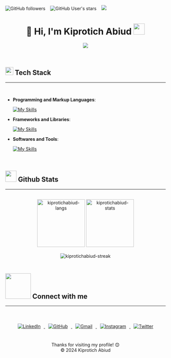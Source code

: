 <img alt="GitHub followers" src="https://img.shields.io/github/followers/kiprotichabiud?style=social"> &nbsp;&nbsp; 
<img alt="GitHub User's stars" src="https://img.shields.io/github/stars/kiprotichabiud?style=social"> &nbsp;&nbsp; 
<img src="https://visitor-badge.laobi.icu/badge?page_id=kiprotichabiud" />

<h1 align="center">👋 Hi, I'm Kiprotich Abiud <img src="https://media.giphy.com/media/TEnXkcsHrP4YedChhA/giphy.gif" width="35"></h1>

<p align="center">
<a href="https://github.com/kiprotichabiud">
    <img src="https://readme-typing-svg.herokuapp.com/?lines=Frontend%20Developer;Backend%20Developer;Full%20Stack%20Developer&font=Poppins&center=true&width=650&height=120&color=58a6ff&vCenter=true&size=45">
</a>

</p>

<br>

## <img src="https://media2.giphy.com/media/QssGEmpkyEOhBCb7e1/giphy.gif?cid=ecf05e47a0n3gi1bfqntqmob8g9aid1oyj2wr3ds3mg700bl&rid=giphy.gif" width="25"> <b>Tech Stack</b>

---

<br>

<p align="center">

- **Programming and Markup Languages**:

  [![My Skills](https://skillicons.dev/icons?i=js,html,css,python)](https://skillicons.dev)

- **Frameworks and Libraries**:

  [![My Skills](https://skillicons.dev/icons?i=react,postgres,flask)](https://skillicons.dev)

- **Softwares and Tools**:

  [![My Skills](https://skillicons.dev/icons?i=bash,discord,figma,git,github,postman,vscode)](https://skillicons.dev)

<br>
</p>

## <img src="https://media.giphy.com/media/iY8CRBdQXODJSCERIr/giphy.gif" width="35"> <b>Github Stats</b>

---

<br>

<div align="center">
  <img height="150em" src="https://github-readme-stats.vercel.app/api/top-langs/?username=kiprotichabiud&layout=compact&show_icon=true&theme=algolia" alt="kiprotichabiud-langs"/>
  <img height="150em" src="https://github-readme-stats.vercel.app/api/?username=kiprotichabiud&layout=compact&show_icon=true&theme=algolia" alt="kiprotichabiud-stats"/>
</div>

<br>

<div align="center">
  <img src="https://github-readme-streak-stats.herokuapp.com/?user=kiprotichabiud&theme=algolia&background=0d1117&hide_border=true" alt="kiprotichabiud-streak"/>
</div>

<br>

## <img src="https://raw.githubusercontent.com/ShahriarShafin/ShahriarShafin/main/Assets/handshake.gif" width="80"> <b>Connect with me</b>

---

<br>

<p align="center">
  <div align="center" class="icons-social">
    <a target="_blank" href="https://www.linkedin.com/in/kiprotich-abiud/">
      <img src="https://img.icons8.com/fluency/48/null/linkedin-circled.png" alt="LinkedIn" style="margin: 10px;">
    </a>
    <a target="_blank" href="https://github.com/kiprotichabiud">
      <img src="https://img.icons8.com/fluency/48/null/github.png" alt="GitHub" style="margin: 10px;">
    </a>
    <a target="_blank" href="mailto:abiudlang@gmail.com">
      <img src="https://img.icons8.com/fluency/48/null/gmail.png" alt="Gmail" style="margin: 10px;">
    </a>
    <a target="_blank" href="https://www.instagram.com/abiud_kiprotich/">
      <img src="https://img.icons8.com/fluency/48/null/instagram-new.png" alt="Instagram" style="margin: 10px;">
    </a>
    <a target="_blank" href="https://twitter.com/kiprotichabiud">
      <img src="https://img.icons8.com/fluency/48/null/twitter.png" alt="Twitter" style="margin: 10px;">
    </a>
  </div>
</p>

<br>

<div align="center">
  Thanks for visiting my profile! 😊<br/>
  &copy; 2024 Kiprotich Abiud
</div>
